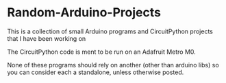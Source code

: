 # Random-Arduino-Projects
This is a collection of small Arduino programs and CircuitPython projects that I have been working on

The CircuitPython code is ment to be run on an Adafruit Metro M0.

None of these programs should rely on another (other than arduino libs) so you can consider each a standalone, unless otherwise posted.
